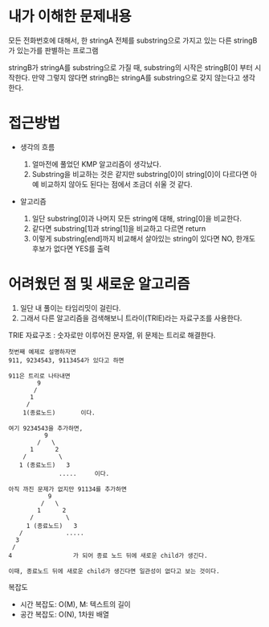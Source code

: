# 내가 이해한 문제내용
모든 전화번호에 대해서, 한 stringA 전체를  substring으로 가지고 있는 다른 stringB가 있는가를 판별하는 프로그램

stringB가  stringA를 substring으로 가질 때, substring의 시작은 stringB[0] 부터 시작한다. 만약 그렇지 않다면 stringB는 stringA를 substring으로 갖지 않는다고 생각한다.


# 접근방법
- 생각의 흐름
    1. 얼마전에 풀었던 KMP 알고리즘이 생각났다.
    2. Substring을 비교하는 것은 같지만 substring[0]이 string[0]이 다르다면 아예 비교하지 않아도 된다는 점에서 조금더 쉬울 것 같다.

- 알고리즘
    1. 일단 substring[0]과 나머지 모든 string에 대해, string[0]을 비교한다.
    2. 같다면 substring[1]과 string[1]을 비교하고 다르면 return
    3. 이렇게 substring[end]까지 비교해서 살아있는 string이 있다면 NO, 한개도 후보가 없다면 YES를 출력


# 어려웠던 점 및 새로운 알고리즘
  1. 일단 내 풀이는 타임리밋이 걸린다.
  2. 그래서 다른 알고리즘을 검색해보니 트라이(TRIE)라는 자료구조를 사용한다.

  TRIE 자료구조
     : 숫자로만 이루어진 문자열, 위 문제는 트리로 해결한다.

    첫번째 예제로 설명하자면
    911, 9234543, 9113454가 있다고 하면

    911은 트리로 나타내면
	        9
	       /
	      1
	     /
	    1(종료노드)       이다.

    여기 9234543을 추가하면,
              9
            /   \
          1      2
        /         \
       1 (종료노드)   3
                  .....     이다.

    아직 까진 문제가 없지만 91134를 추가하면
               9
             /   \
            1      2
          /         \
         1 (종료노드)   3
       /            .....    
      3
     /
    4                 가 되어 종료 노드 뒤에 새로운 child가 생긴다.
    
    이때, 종료노드 뒤에 새로운 child가 생긴다면 일관성이 없다고 보는 것이다.



복잡도
- 시간 복잡도: O(M), M: 텍스트의 길이
- 공간 복잡도: O(N), 1차원 배열
